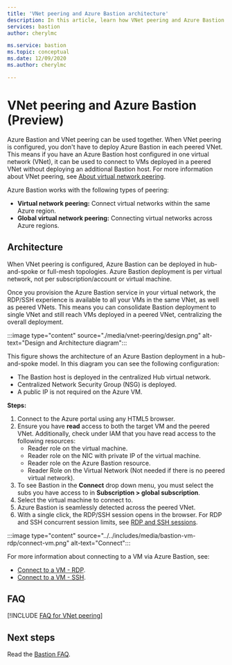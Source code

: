 ```yaml
---
title: 'VNet peering and Azure Bastion architecture'
description: In this article, learn how VNet peering and Azure Bastion can be used together to connect to VMs.
services: bastion
author: cherylmc

ms.service: bastion
ms.topic: conceptual
ms.date: 12/09/2020
ms.author: cherylmc

---
```


# VNet peering and Azure Bastion (Preview)

Azure Bastion and VNet peering can be used together. When VNet peering is configured, you don't have to deploy Azure Bastion in each peered VNet. This means if you have an Azure Bastion host configured in one virtual network (VNet), it can be used to connect to VMs deployed in a peered VNet without deploying an additional Bastion host. For more information about VNet peering, see [About virtual network peering](../virtual-network/virtual-network-peering-overview.md).

Azure Bastion works with the following types of peering:

* **Virtual network peering:** Connect virtual networks within the same Azure region.
* **Global virtual network peering:** Connecting virtual networks across Azure regions.

## Architecture

When VNet peering is configured, Azure Bastion can be deployed in hub-and-spoke or full-mesh topologies. Azure Bastion deployment is per virtual network, not per subscription/account or virtual machine.

Once you provision the Azure Bastion service in your virtual network, the RDP/SSH experience is available to all your VMs in the same VNet, as well as peered VNets. This means you can consolidate Bastion deployment to single VNet and still reach VMs deployed in a peered VNet, centralizing the overall deployment.

:::image type="content" source="./media/vnet-peering/design.png" alt-text="Design and Architecture diagram":::

This figure shows the architecture of an Azure Bastion deployment in a hub-and-spoke model. In this diagram you can see the following configuration:

* The Bastion host is deployed in the centralized Hub virtual network.
* Centralized Network Security Group (NSG) is deployed.
* A public IP is not required on the Azure VM.

**Steps:**

1. Connect to the Azure portal using any HTML5 browser.
2. Ensure you have **read** access to both the target VM and the peered VNet. Additionally, check under IAM that you have read access to the following resources:
   * Reader role on the virtual machine.
   * Reader role on the NIC with private IP of the virtual machine.
   * Reader role on the Azure Bastion resource.
   * Reader Role on the Virtual Network (Not needed if there is no peered virtual network).
3. To see Bastion in the **Connect** drop down menu, you must select the subs you have access to in **Subscription > global subscription**.
4. Select the virtual machine to connect to.
5. Azure Bastion is seamlessly detected across the peered VNet.
6. With a single click, the RDP/SSH session opens in the browser. For RDP and SSH concurrent session limits, see [RDP and SSH sessions](bastion-faq.md#limits).

  :::image type="content" source="../../includes/media/bastion-vm-rdp/connect-vm.png" alt-text="Connect":::

   For more information about connecting to a VM via Azure Bastion, see:

   * [Connect to a VM - RDP](bastion-connect-vm-rdp.md).
   * [Connect to a VM - SSH](bastion-connect-vm-ssh.md).

## FAQ

[!INCLUDE [FAQ for VNet peering](../../includes/bastion-faq-peering-include.md)]

## Next steps

Read the [Bastion FAQ](bastion-faq.md).

